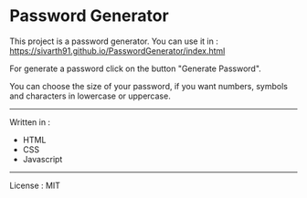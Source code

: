 # Password Generator

This project is a password generator. You can use it in : https://sivarth91.github.io/PasswordGenerator/index.html

For generate a password click on the button "Generate Password". 

You can choose the size of your password, if you want numbers, symbols and characters in lowercase or uppercase.

---
Written in :
- HTML
- CSS
- Javascript

--- 
License : MIT 
